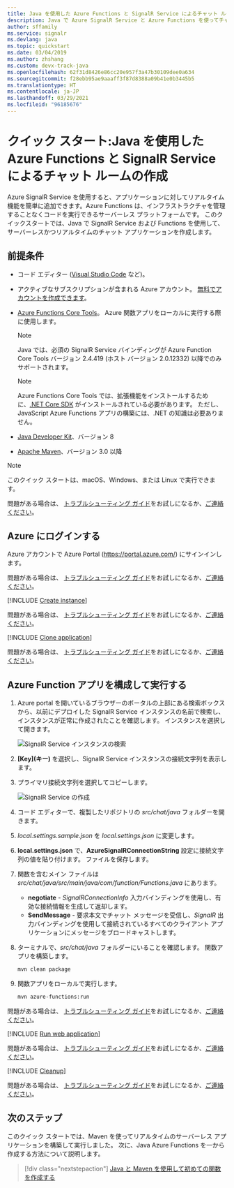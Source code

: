 ```yaml
---
title: Java を使用した Azure Functions と SignalR Service によるチャット ルームの作成
description: Java で Azure SignalR Service と Azure Functions を使ってチャット ルームを作成する方法について説明します。
author: sffamily
ms.service: signalr
ms.devlang: java
ms.topic: quickstart
ms.date: 03/04/2019
ms.author: zhshang
ms.custom: devx-track-java
ms.openlocfilehash: 62f31d8426e86cc20e957f3a47b30109dee0a634
ms.sourcegitcommit: f28ebb95ae9aaaff3f87d8388a09b41e0b3445b5
ms.translationtype: HT
ms.contentlocale: ja-JP
ms.lasthandoff: 03/29/2021
ms.locfileid: "96185676"
---
```

# <a name="quickstart-use-java-to-create-a-chat-room-with-azure-functions-and-signalr-service"></a>クイック スタート:Java を使用した Azure Functions と SignalR Service によるチャット ルームの作成

Azure SignalR Service を使用すると、アプリケーションに対してリアルタイム機能を簡単に追加できます。Azure Functions は、インフラストラクチャを管理することなくコードを実行できるサーバーレス プラットフォームです。 このクイックスタートでは、Java で SignalR Service および Functions を使用して、サーバーレスかつリアルタイムのチャット アプリケーションを作成します。

## <a name="prerequisites"></a>前提条件

- コード エディター ([Visual Studio Code](https://code.visualstudio.com/) など)。
- アクティブなサブスクリプションが含まれる Azure アカウント。 [無料でアカウントを作成できます](https://azure.microsoft.com/free/?ref=microsoft.com&utm_source=microsoft.com&utm_medium=docs&utm_campaign=visualstudio)。
- [Azure Functions Core Tools](https://github.com/Azure/azure-functions-core-tools#installing)。 Azure 関数アプリをローカルに実行する際に使用します。

   > [!NOTE]
   > Java では、必須の SignalR Service バインディングが Azure Function Core Tools バージョン 2.4.419 (ホスト バージョン 2.0.12332) 以降でのみサポートされます。

   > [!NOTE]
   > Azure Functions Core Tools では、拡張機能をインストールするために、[.NET Core SDK](https://www.microsoft.com/net/download) がインストールされている必要があります。 ただし、JavaScript Azure Functions アプリの構築には、.NET の知識は必要ありません。

- [Java Developer Kit](https://www.azul.com/downloads/zulu/)、バージョン 8
- [Apache Maven](https://maven.apache.org)、バージョン 3.0 以降

> [!NOTE]
> このクイック スタートは、macOS、Windows、または Linux で実行できます。

問題がある場合は、 [トラブルシューティング ガイド](signalr-howto-troubleshoot-guide.md)をお試しになるか、[ご連絡ください](https://aka.ms/asrs/qsjava)。

## <a name="log-in-to-azure"></a>Azure にログインする

Azure アカウントで Azure Portal (<https://portal.azure.com/>) にサインインします。

問題がある場合は、 [トラブルシューティング ガイド](signalr-howto-troubleshoot-guide.md)をお試しになるか、[ご連絡ください](https://aka.ms/asrs/qsjava)。

[!INCLUDE [Create instance](includes/signalr-quickstart-create-instance.md)]

問題がある場合は、 [トラブルシューティング ガイド](signalr-howto-troubleshoot-guide.md)をお試しになるか、[ご連絡ください](https://aka.ms/asrs/qsjava)。

[!INCLUDE [Clone application](includes/signalr-quickstart-clone-application.md)]

問題がある場合は、 [トラブルシューティング ガイド](signalr-howto-troubleshoot-guide.md)をお試しになるか、[ご連絡ください](https://aka.ms/asrs/qsjava)。

## <a name="configure-and-run-the-azure-function-app"></a>Azure Function アプリを構成して実行する

1. Azure portal を開いているブラウザーのポータルの上部にある検索ボックスから、以前にデプロイした SignalR Service インスタンスの名前で検索し、インスタンスが正常に作成されたことを確認します。 インスタンスを選択して開きます。

    ![SignalR Service インスタンスの検索](media/signalr-quickstart-azure-functions-csharp/signalr-quickstart-search-instance.png)

1. **[Key]\(キー\)** を選択し、SignalR Service インスタンスの接続文字列を表示します。

1. プライマリ接続文字列を選択してコピーします。

    ![SignalR Service の作成](media/signalr-quickstart-azure-functions-javascript/signalr-quickstart-keys.png)

1. コード エディターで、複製したリポジトリの *src/chat/java* フォルダーを開きます。

1. *local.settings.sample.json* を *local.settings.json* に変更します。

1. **local.settings.json** で、**AzureSignalRConnectionString** 設定に接続文字列の値を貼り付けます。 ファイルを保存します。

1. 関数を含むメイン ファイルは *src/chat/java/src/main/java/com/function/Functions.java* にあります。

    - **negotiate** - *SignalRConnectionInfo* 入力バインディングを使用し、有効な接続情報を生成して返却します。
    - **SendMessage** - 要求本文でチャット メッセージを受信し、*SignalR* 出力バインディングを使用して接続されているすべてのクライアント アプリケーションにメッセージをブロードキャストします。

1. ターミナルで、*src/chat/java* フォルダーにいることを確認します。 関数アプリを構築します。

    ```bash
    mvn clean package
    ```

1. 関数アプリをローカルで実行します。

    ```bash
    mvn azure-functions:run
    ```
    
問題がある場合は、 [トラブルシューティング ガイド](signalr-howto-troubleshoot-guide.md)をお試しになるか、[ご連絡ください](https://aka.ms/asrs/qsjava)。

[!INCLUDE [Run web application](includes/signalr-quickstart-run-web-application.md)]

問題がある場合は、 [トラブルシューティング ガイド](signalr-howto-troubleshoot-guide.md)をお試しになるか、[ご連絡ください](https://aka.ms/asrs/qsjava)。

[!INCLUDE [Cleanup](includes/signalr-quickstart-cleanup.md)]

問題がある場合は、 [トラブルシューティング ガイド](signalr-howto-troubleshoot-guide.md)をお試しになるか、[ご連絡ください](https://aka.ms/asrs/qsjava)。

## <a name="next-steps"></a>次のステップ

このクイック スタートでは、Maven を使ってリアルタイムのサーバーレス アプリケーションを構築して実行しました。 次に、Java Azure Functions を一から作成する方法について説明します。

> [!div class="nextstepaction"]
> [Java と Maven を使用して初めての関数を作成する](../azure-functions/create-first-function-cli-csharp.md?pivots=programming-language-java%2cprogramming-language-java)